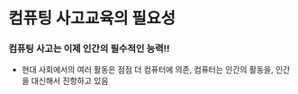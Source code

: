 # 컴퓨팅 사고교육의 필요성
### 컴퓨팅 사고는 이제 인간의 필수적인 능력!!
+ 현대 사회에서의 여러 활동은 점점 더 컴퓨터에 의존, 컴퓨터는 인간의 활동을, 인간을 대신해서 진항하고 있음
